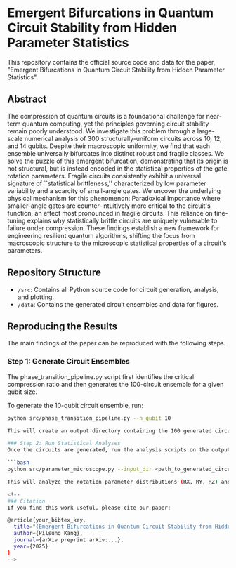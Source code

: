 # Emergent Bifurcations in Quantum Circuit Stability from Hidden Parameter Statistics

This repository contains the official source code and data for the paper, "Emergent Bifurcations in Quantum Circuit Stability from Hidden Parameter Statistics".

## Abstract

The compression of quantum circuits is a foundational challenge for near-term quantum computing, yet the principles governing circuit stability remain poorly understood. We investigate this problem through a large-scale numerical analysis of 300 structurally-uniform circuits across 10, 12, and 14 qubits. Despite their macroscopic uniformity, we find that each ensemble universally bifurcates into distinct robust and fragile classes. We solve the puzzle of this emergent bifurcation, demonstrating that its origin is not structural, but is instead encoded in the statistical properties of the gate rotation parameters. Fragile circuits consistently exhibit a universal signature of ``statistical brittleness,'' characterized by low parameter variability and a scarcity of small-angle gates. We uncover the underlying physical mechanism for this phenomenon: Paradoxical Importance where smaller-angle gates are counter-intuitively more critical to the circuit's function, an effect most pronounced in fragile circuits. This reliance on fine-tuning explains why statistically brittle circuits are uniquely vulnerable to failure under compression. These findings establish a new framework for engineering resilient quantum algorithms, shifting the focus from macroscopic structure to the microscopic statistical properties of a circuit's parameters.

## Repository Structure

-   `/src`: Contains all Python source code for circuit generation, analysis, and plotting.
-   `/data`: Contains the generated circuit ensembles and data for figures.

## Reproducing the Results
The main findings of the paper can be reproduced with the following steps.

### Step 1: Generate Circuit Ensembles
The phase_transition_pipeline.py script first identifies the critical compression ratio and then generates the 100-circuit ensemble for a given qubit size.

To generate the 10-qubit circuit ensemble, run:

```bash
python src/phase_transition_pipeline.py --n_qubit 10

This will create an output directory containing the 100 generated circuits. Repeat for n_qubit 12 and 14.

### Step 2: Run Statistical Analyses
Once the circuits are generated, run the analysis scripts on the output directory. For example, to run the Parameter Microscope analysis:

```bash
python src/parameter_microscope.py --input_dir <path_to_generated_circuits>

This will analyze the rotation parameter distributions (RX, RY, RZ) and generate the summary data used in the paper.

<!-- 
### Citation
If you find this work useful, please cite our paper:

@article{your_bibtex_key,
  title="{Emergent Bifurcations in Quantum Circuit Stability from Hidden Parameter Statistics}",
  author={Pilsung Kang},
  journal={arXiv preprint arXiv:...},
  year={2025}
}
-->
